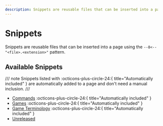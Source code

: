 ```yaml
---
description: Snippets are reusable files that can be inserted into a page.
---
```


# Snippets

Snippets are reusable files that can be inserted into a page using the `--8<-- "<file>.<extension>"` pattern.

## Available Snippets

/// note
Snippets listed with :octicons-plus-circle-24:{ title="Automatically included" } are automatically added to a page and don't need a manual inclusion.
///

- [Commands](commands.md) :octicons-plus-circle-24:{ title="Automatically included" }
- [Games](games.md) :octicons-plus-circle-24:{ title="Automatically included" }
- [Game Terminology](game-terminology.md) :octicons-plus-circle-24:{ title="Automatically included" }
- [Unreleased](unreleased.md)